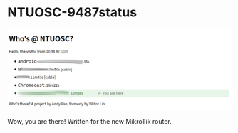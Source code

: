 # NTUOSC-9487status

![Screenshot](meta/screenshot.png)

Wow, you are there! Written for the new MikroTik router.
